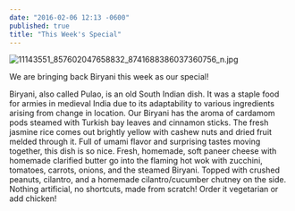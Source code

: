 ```yaml
---
date: "2016-02-06 12:13 -0600"
published: true
title: "This Week's Special"
---
```




![11143551_857602047658832_8741688386037360756_n.jpg]({{site.baseurl}}/media/11143551_857602047658832_8741688386037360756_n.jpg)

We are bringing back Biryani this week as our special!

Biryani, also called Pulao, is an old South Indian dish. It was a staple food for armies in medieval India due to its adaptability to various ingredients arising from change in location. Our Biryani has the aroma of cardamom pods steamed with Turkish bay leaves and cinnamon sticks. The fresh jasmine rice comes out brightly yellow with cashew nuts and dried fruit melded through it. Full of umami flavor and surprising tastes moving together, this dish is so nice. Fresh, homemade, soft paneer cheese with homemade clarified butter go into the flaming hot wok with zucchini, tomatoes, carrots, onions, and the steamed Biryani. Topped with crushed peanuts, cilantro, and a homemade cilantro/cucumber chutney on the side. Nothing artificial, no shortcuts, made from scratch! Order it vegetarian or add chicken!
